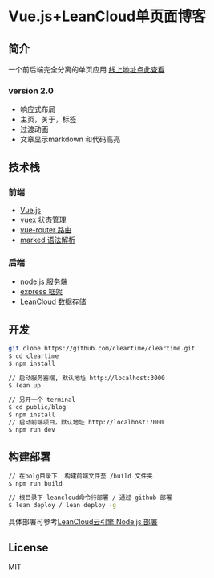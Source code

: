 #  Vue.js+LeanCloud单页面博客

## 简介
一个前后端完全分离的单页应用  [线上地址点此查看](http://cleartime.leanapp.cn)

### version 2.0
- 响应式布局
- 主页，关于，标签
- 过渡动画
- 文章显示markdown 和代码高亮


## 技术栈
### 前端
- [Vue.js](https://github.com/vuejs/vue)
- [vuex 状态管理](https://github.com/vuejs/vuex)
- [vue-router 路由](https://github.com/vuejs/vue-router)
- [marked 语法解析](https://github.com/chjj/marked)

### 后端
- [node.js 服务端](https://github.com/nodejs/node)
- [express 框架](https://github.com/expressjs/express)
- [LeanCloud 数据存储](http://www.leancloud.com)

## 开发

```bash
git clone https://github.com/cleartime/cleartime.git
$ cd cleartime
$ npm install

// 启动服务器端, 默认地址 http://localhost:3000
$ lean up

// 另开一个 terminal
$ cd public/blog
$ npm install
// 启动前端项目，默认地址 http://localhost:7000
$ npm run dev
```

## 构建部署

```bash
// 在bolg目录下  构建前端文件至 /build 文件夹
$ npm run build

// 根目录下 leancloud命令行部署 / 通过 github 部署
$ lean deploy / lean deploy -g

```

具体部署可参考[LeanCloud云引擎 Node.js 部署](https://leancloud.cn/docs/leanengine_webhosting_guide-node.html#部署)

## License
MIT

